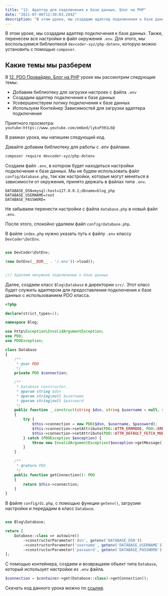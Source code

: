 ```yaml
---
title: "12. Адаптер для подключения к базе данных. Блог на PHP"
date: "2021-07-06T12:30:03.284Z"
description: "В этом уроке, мы создадим адаптер подключения к базе данных. Также, перенесем все настройки в файл окружения .env."
---
```


В этом уроке, мы создадим адаптер подключения к базе данных. Также, перенесем все настройки в файл окружения `.env`.
Для этого, мы воспользуемся библиотекой `devcoder-xyz/php-dotenv`, которую можно установить с помощью `composer`.

## Какие темы мы разберем
В [12. PDO Провайдер. Блог на PHP](https://www.youtube.com/watch?v=lykxP391L6Q) уроке мы рассмотрим следующие темы:
* Добавим библиотеку для загрузки настроек с файла `.env`
* Создадим адаптер подключения к базе данных
* Усовершенствуем логику подключения к базе данных
* Используем Контейнер Зависимостей для загрузки адаптера подключения

Приятного просмотра:
`youtube:https://www.youtube.com/embed/lykxP391L6Q`

В рамках урока, мы напишем следующий код.

Давайте добавим библиотеку для работы с .env файлами.

```bash
composer require devcoder-xyz/php-dotenv
```

Создаем файл `.env`, в котором будет находиться настройки подключения к базе данных. Мы не будем использовать файл `config/database.php`, так как настройки, которые могут меняться в зависимости от окружения, принято держать в файлах типа `.env`.

```dotenv
DATABASE_DSN=mysql:host=127.0.0.1;dbname=blog_php
DATABASE_USERNAME=root
DATABASE_PASSWORD= 
```
Не забываем перенести настройки с файла `database.php` в новый файл `.env`.

После этого, спокойно удаляем файл `config/database.php`.

В файле `index.php` нужно указать путь к файлу `.env` классу `DevCoder\DotEnv`.

```php

use DevCoder\DotEnv;

(new DotEnv(__DIR__ . '/.env'))->load();


/// Удаляем ненужное подключение к базе данных
```

Далее, создаем класс `Blog\Database` в директории `src/`. Этот класс будет служить адаптером для предоставления подключения к базе данных с использованием PDO класса.

```php
<?php

declare(strict_types=1);

namespace Blog;

use http\Exception\InvalidArgumentException;
use PDO;
use PDOException;

class Database
{
    /**
     * @var PDO
     */
    private PDO $connection;

    /**
     * Database constructor.
     * @param string $dsn
     * @param string|null $username
     * @param string|null $password
     */
    public function __construct(string $dsn, string $username = null, string $password = null)
    {
        try {
            $this->connection = new PDO($dsn, $username, $password);
            $this->connection->setAttribute(PDO::ATTR_ERRMODE, PDO::ERRMODE_EXCEPTION);
            $this->connection->setAttribute(PDO::ATTR_DEFAULT_FETCH_MODE, PDO::FETCH_ASSOC);
        } catch (PDOException $exception) {
            throw new InvalidArgumentException($exception->getMessage());
        }
    }

    /**
     * @return PDO
     */
    public function getConnection(): PDO
    {
        return $this->connection;
    }
}
```

В файле `config/di.php`, с помощью функции `getenv()`, загрузим настройки и передадим в класс `Database`.

```php

use Blog\Database;

return [
    Database::class => autowire()
        ->constructorParameter('dsn', getenv('DATABASE_DSN'))
        ->constructorParameter('username', getenv('DATABASE_USERNAME'))
        ->constructorParameter('password', getenv('DATABASE_PASSWORD'))
];
```

С помощью контейнера, создаем и возвращаем объект типа `Database`, который использует настройки из `.env` файла.
```php
$connection = $container->get(Database::class)->getConnection();
```

Скачать код данного урока можно по [ссылке](https://github.com/mcspronko/php-blog/commit/66881a8e6244eb87ee06a44f622d09420c5b9c77).
